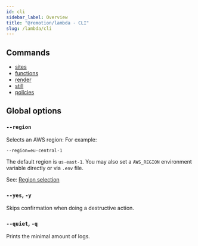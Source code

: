 ```yaml
---
id: cli
sidebar_label: Overview
title: "@remotion/lambda - CLI"
slug: /lambda/cli
---
```


## Commands

- [sites](/docs/lambda/sites)
- [functions](/docs/lambda/functions)
- [render](/docs/lambda/render)
- [still](/docs/lambda/still)
- [policies](/docs/lambda/policies)

## Global options

### `--region`

Selects an AWS region: For example:

```
--region=eu-central-1
```

The default region is `us-east-1`. You may also set a `AWS_REGION` environment variable directly or via `.env` file.

See: [Region selection](/docs/lambda/region-selection)

### `--yes`, `-y`

Skips confirmation when doing a destructive action.

### `--quiet`, `-q`

Prints the minimal amount of logs.
